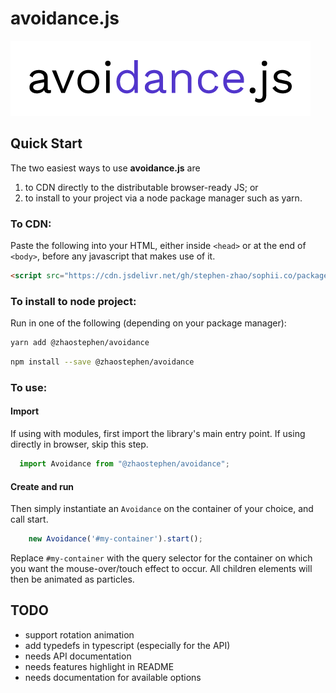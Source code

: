 # avoidance.js

![avoidance.js logo](branding/avoidancejs_logo.png)

## Quick Start

The two easiest ways to use **avoidance.js** are

1. to CDN directly to the distributable browser-ready JS; or
2. to install to your project via a node package manager such as yarn.

### To CDN:

Paste the following into your HTML, either inside `<head>` or at the end of `<body>`, before any javascript that makes use of it.

```html
<script src="https://cdn.jsdelivr.net/gh/stephen-zhao/sophii.co/packages/avoidance/dist/avoidance.var.min.js">
```

### To install to node project:

Run in one of the following (depending on your package manager):

```sh
yarn add @zhaostephen/avoidance
```
```sh
npm install --save @zhaostephen/avoidance
```

### To use:

#### Import

If using with modules, first import the library's main entry point. If using directly in browser, skip this step.

```js
  import Avoidance from "@zhaostephen/avoidance";
```

#### Create and run

Then simply instantiate an `Avoidance` on the container of your choice, and call start.

```js
    new Avoidance('#my-container').start();
```

Replace `#my-container` with the query selector for the container on which you want the mouse-over/touch effect to occur. All children elements will then be animated as particles.

## TODO

- support rotation animation
- add typedefs in typescript (especially for the API)
- needs API documentation
- needs features highlight in README
- needs documentation for available options
